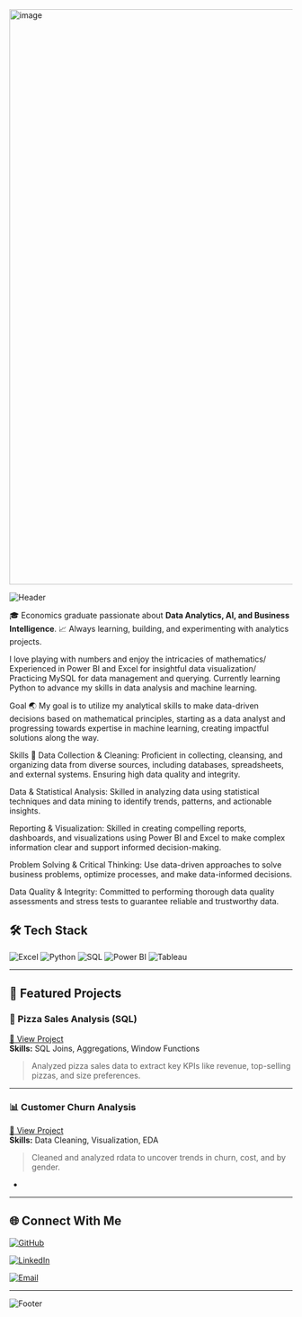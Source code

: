 
<img width="1956" height="1024" alt="image" src="https://github.com/user-attachments/assets/30aeb8e4-0ac7-4c22-9a45-a2aef563a135" />



<!-- Profile Banner -->
![Header](https://capsule-render.vercel.app/api?type=waving&color=0:00c6ff,100:0072ff&height=200&section=header&text=Rahul%20Yadav&fontSize=50&fontColor=ffffff&fontAlignY=35)

🎓 Economics graduate passionate about **Data Analytics, AI, and Business Intelligence**.
📈 Always learning, building, and experimenting with analytics projects.

I love playing with numbers and enjoy the intricacies of mathematics/
Experienced in Power BI and Excel for insightful data visualization/
Practicing MySQL for data management and querying.
Currently learning Python to advance my skills in data analysis and machine learning.

Goal 🌏
My goal is to utilize my analytical skills to make data-driven decisions based on mathematical principles, starting as a data analyst and progressing towards expertise in machine learning, creating impactful solutions along the way.

Skills 💪
Data Collection & Cleaning: Proficient in collecting, cleansing, and organizing data from diverse sources, including databases, spreadsheets, and external systems. Ensuring high data quality and integrity.

Data & Statistical Analysis: Skilled in analyzing data using statistical techniques and data mining to identify trends, patterns, and actionable insights.

Reporting & Visualization: Skilled in creating compelling reports, dashboards, and visualizations using Power BI and Excel to make complex information clear and support informed decision-making.

Problem Solving & Critical Thinking: Use data-driven approaches to solve business problems, optimize processes, and make data-informed decisions.

Data Quality & Integrity: Committed to performing thorough data quality assessments and stress tests to guarantee reliable and trustworthy data.

## 🛠 Tech Stack

![Excel](https://img.shields.io/badge/Microsoft%20Excel-217346?logo=microsoft-excel&logoColor=white&style=for-the-badge)
![Python](https://img.shields.io/badge/Python-3776AB?logo=python&logoColor=white&style=for-the-badge)
![SQL](https://img.shields.io/badge/SQL-005C84?logo=postgresql&logoColor=white&style=for-the-badge)
![Power BI](https://img.shields.io/badge/Power%20BI-F2C811?logo=powerbi&logoColor=black&style=for-the-badge)
![Tableau](https://img.shields.io/badge/Tableau-E97627?logo=tableau&logoColor=white&style=for-the-badge)

---

## 📌 Featured Projects

### 🍕 Pizza Sales Analysis (SQL)
[🔗 View Project](https://github.com/Rahulyadav017/-Pizza-Sales-Performance-Report-using-SQL-)  
**Skills:** SQL Joins, Aggregations, Window Functions  
> Analyzed pizza sales data to extract key KPIs like revenue, top-selling pizzas, and size preferences.

---

### 📊 Customer Churn Analysis
[🔗 View Project](https://github.com/Rahulyadav017/Customer_churn-report)  
**Skills:** Data Cleaning, Visualization, EDA  
> Cleaned and analyzed rdata to uncover trends in churn, cost, and by gender.

-

---

## 🌐 Connect With Me

[![GitHub](https://img.icons8.com/ios-glyphs/30/000000/github.png)](https://github.com/Rahulyadav017)

[![LinkedIn](https://img.icons8.com/ios-filled/30/0A66C2/linkedin.png)](https://www.linkedin.com/in/rahul-yadav-61901b168/)

[![Email](https://img.shields.io/badge/Email-D14836?logo=gmail&logoColor=white)](mailto:ry66239@gmail.com)

---

<!-- Footer Banner -->
![Footer](https://capsule-render.vercel.app/api?type=waving&color=0:0072ff,100:00c6ff&height=120&section=footer)
